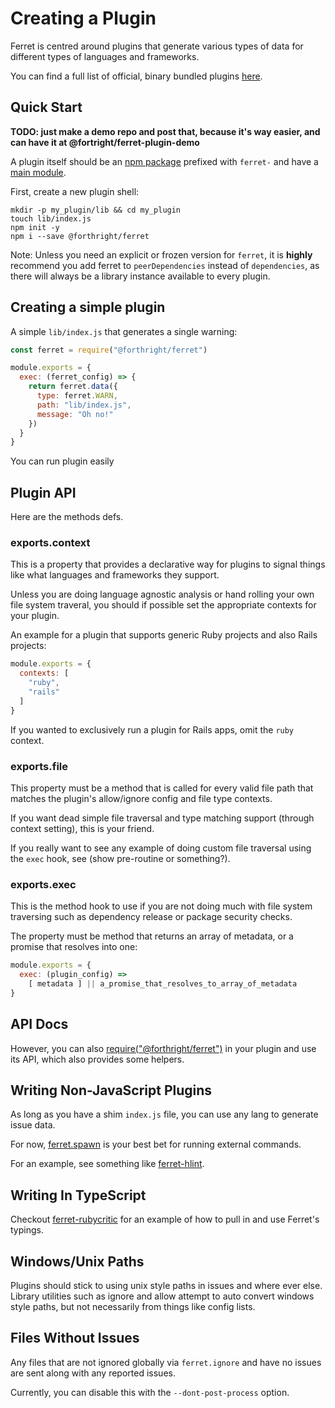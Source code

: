 # Creating a Plugin

Ferret is centred around plugins that generate various types of data for different
types of languages and frameworks.

You can find a full list of official, binary bundled plugins [here](https://ferretci.com/plugins).

## Quick Start

**TODO: just make a demo repo and post that, because it's way easier, and
can have it at @fortright/ferret-plugin-demo**

A plugin itself should be an [npm package](https://docs.npmjs.com/getting-started/creating-node-modules) prefixed
with `ferret-` and have a [main module](https://docs.npmjs.com/files/package.json#main).

First, create a new plugin shell:

    mkdir -p my_plugin/lib && cd my_plugin
    touch lib/index.js
    npm init -y
    npm i --save @forthright/ferret

Note: Unless you need an explicit or frozen version for `ferret`,
it is **highly** recommend you add ferret to `peerDependencies` instead of `dependencies`,
as there will always be a library instance available to every plugin.

## Creating a simple plugin

A simple `lib/index.js` that generates a single warning:
```javascript
const ferret = require("@forthright/ferret")

module.exports = {
  exec: (ferret_config) => {
    return ferret.data({
      type: ferret.WARN,
      path: "lib/index.js",
      message: "Oh no!"
    })
  }
}
```
You can run plugin easily

## Plugin API

Here are the methods defs.

### exports.context

This is a property that provides a declarative way for plugins to signal
things like what languages and frameworks they support.

Unless you are doing language agnostic analysis or
hand rolling your own file system traveral, you should if possible
set the appropriate contexts for your plugin.

An example for a plugin that supports generic
Ruby projects and also Rails projects:

```javascript
module.exports = {
  contexts: [
    "ruby",
    "rails"
  ]
}
```

If you wanted to exclusively run a plugin for Rails apps, omit the `ruby` context.

### exports.file

This property must be a method that is called for every valid file path
that matches the plugin's allow/ignore config and file type contexts.

If you want dead simple file traversal and type matching support (through context
setting), this is your friend.

If you really want to see any example of doing custom file traversal
using the `exec` hook, see (show pre-routine or something?).

### exports.exec

This is the method hook to use if you are not doing much with file
system traversing such as dependency release or package security checks.

The property must be method that returns an array of metadata,
or a promise that resolves into one:
```javascript
module.exports = {
  exec: (plugin_config) =>
    [ metadata ] || a_promise_that_resolves_to_array_of_metadata
}
```
## API Docs

However, you can also [require("@forthright/ferret")](library/) in your plugin and use its
API, which also provides some helpers.

## Writing Non-JavaScript Plugins

As long as you have a shim `index.js` file, you can use any lang to generate issue
data.

For now, [ferret.spawn](interfaces/_src__types_index_d_.ferret.lib.util.html#spawn) is your best bet for running external commands.

For an example, see something like [ferret-hlint](https://github.com/forthright/ferret-hlint).

## Writing In TypeScript

Checkout [ferret-rubycritic](https://github.com/forthright/ferret-rubycritic) for an example of how to pull in and use Ferret's typings.

## Windows/Unix Paths

Plugins should stick to using unix style paths in issues and where
ever else. Library utilities such as ignore and allow attempt to auto convert
windows style paths, but not necessarily from things like config lists.

## Files Without Issues

Any files that are not ignored globally via `ferret.ignore` and have no
issues are sent along with any reported issues.

Currently, you can disable this with the `--dont-post-process` option.
